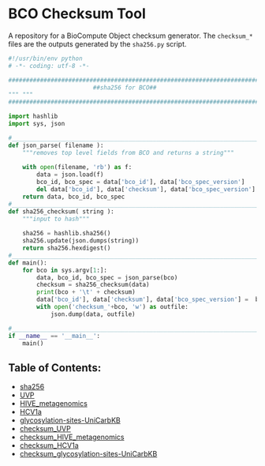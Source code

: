 # BCO Checksum Tool

A repository for a BioCompute Object checksum generator.
The `checksum_*` files are the outputs generated by the `sha256.py` script.

``` python
#!/usr/bin/env python 
# -*- coding: utf-8 -*-

################################################################################
                        ##sha256 for BCO##
""" """
################################################################################

import hashlib
import sys, json

#______________________________________________________________________________#
def json_parse( filename ):
    """removes top level fields from BCO and returns a string"""
    
    with open(filename, 'rb') as f:
        data = json.load(f)
        bco_id, bco_spec = data['bco_id'], data['bco_spec_version']
        del data['bco_id'], data['checksum'], data['bco_spec_version']
    return data, bco_id, bco_spec
#______________________________________________________________________________#
def sha256_checksum( string ):
    """input to hash"""
    
    sha256 = hashlib.sha256()
    sha256.update(json.dumps(string))
    return sha256.hexdigest()
#______________________________________________________________________________#
def main():
    for bco in sys.argv[1:]:
        data, bco_id, bco_spec = json_parse(bco)
        checksum = sha256_checksum(data)
        print(bco + '\t' + checksum)
        data['bco_id'], data['checksum'], data['bco_spec_version'] =  bco_id, checksum, bco_spec
        with open('checksum_'+bco, 'w') as outfile:
            json.dump(data, outfile)

#______________________________________________________________________________#
if __name__ == '__main__':
    main()
```

## Table of Contents:

* [sha256](sha256.py)
* [UVP](UVP.json)
* [HIVE_metagenomics](HIVE_metagenomics.json)
* [HCV1a](HCV1a.json)
* [glycosylation-sites-UniCarbKB](glycosylation-sites-UniCarbKB.json)
* [checksum_UVP](checksum_UVP.json)
* [checksum_HIVE_metagenomics](checksum_HIVE_metagenomics.json)
* [checksum_HCV1a](checksum_HCV1a.json)
* [checksum_glycosylation-sites-UniCarbKB](checksum_glycosylation-sites-UniCarbKB.json)
